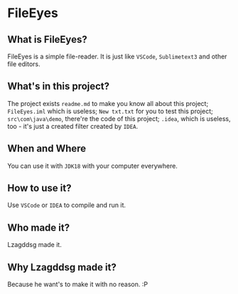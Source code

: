 # FileEyes
## What is FileEyes? 
FileEyes is a simple file-reader. It is just like `VSCode`, `Sublimetext3` and other file editors.  
## What's in this project? 
The project exists `readme.md` to make you know all about this project; `FileEyes.iml` which is useless; `New txt.txt` for you to test this project; `src\com\java\demo`, there're the code of this project; `.idea`, which is useless, too - it's just a created filter created by `IDEA`.  
## When and Where
You can use it with `JDK18` with your computer everywhere.  
## How to use it? 
Use `VSCode` or `IDEA` to compile and run it.  
## Who made it? 
Lzagddsg made it.  
## Why Lzagddsg made it? 
Because he want's to make it with no reason. :P